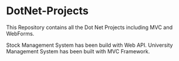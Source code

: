 # DotNet-Projects
This Repository contains all the Dot Net Projects including MVC and WebForms. 

Stock Management System has been build with Web API.
University Management System has been built with MVC Framework.
